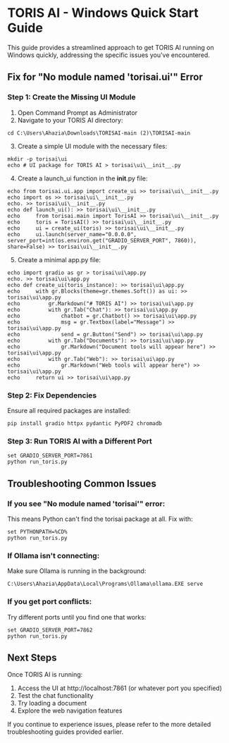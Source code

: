 # TORIS AI - Windows Quick Start Guide

This guide provides a streamlined approach to get TORIS AI running on Windows quickly, addressing the specific issues you've encountered.

## Fix for "No module named 'torisai.ui'" Error

### Step 1: Create the Missing UI Module

1. Open Command Prompt as Administrator
2. Navigate to your TORIS AI directory:
```
cd C:\Users\Ahazia\Downloads\TORISAI-main (2)\TORISAI-main
```

3. Create a simple UI module with the necessary files:
```
mkdir -p torisai\ui
echo # UI package for TORIS AI > torisai\ui\__init__.py
```

4. Create a launch_ui function in the __init__.py file:
```
echo from torisai.ui.app import create_ui >> torisai\ui\__init__.py
echo import os >> torisai\ui\__init__.py
echo. >> torisai\ui\__init__.py
echo def launch_ui(): >> torisai\ui\__init__.py
echo     from torisai.main import TorisAI >> torisai\ui\__init__.py
echo     toris = TorisAI() >> torisai\ui\__init__.py
echo     ui = create_ui(toris) >> torisai\ui\__init__.py
echo     ui.launch(server_name="0.0.0.0", server_port=int(os.environ.get("GRADIO_SERVER_PORT", 7860)), share=False) >> torisai\ui\__init__.py
```

5. Create a minimal app.py file:
```
echo import gradio as gr > torisai\ui\app.py
echo. >> torisai\ui\app.py
echo def create_ui(toris_instance): >> torisai\ui\app.py
echo     with gr.Blocks(theme=gr.themes.Soft()) as ui: >> torisai\ui\app.py
echo         gr.Markdown("# TORIS AI") >> torisai\ui\app.py
echo         with gr.Tab("Chat"): >> torisai\ui\app.py
echo             chatbot = gr.Chatbot() >> torisai\ui\app.py
echo             msg = gr.Textbox(label="Message") >> torisai\ui\app.py
echo             send = gr.Button("Send") >> torisai\ui\app.py
echo         with gr.Tab("Documents"): >> torisai\ui\app.py
echo             gr.Markdown("Document tools will appear here") >> torisai\ui\app.py
echo         with gr.Tab("Web"): >> torisai\ui\app.py
echo             gr.Markdown("Web tools will appear here") >> torisai\ui\app.py
echo     return ui >> torisai\ui\app.py
```

### Step 2: Fix Dependencies

Ensure all required packages are installed:
```
pip install gradio httpx pydantic PyPDF2 chromadb
```

### Step 3: Run TORIS AI with a Different Port

```
set GRADIO_SERVER_PORT=7861
python run_toris.py
```

## Troubleshooting Common Issues

### If you see "No module named 'torisai'" error:

This means Python can't find the torisai package at all. Fix with:
```
set PYTHONPATH=%CD%
python run_toris.py
```

### If Ollama isn't connecting:

Make sure Ollama is running in the background:
```
C:\Users\Ahazia\AppData\Local\Programs\Ollama\ollama.EXE serve
```

### If you get port conflicts:

Try different ports until you find one that works:
```
set GRADIO_SERVER_PORT=7862
python run_toris.py
```

## Next Steps

Once TORIS AI is running:
1. Access the UI at http://localhost:7861 (or whatever port you specified)
2. Test the chat functionality
3. Try loading a document
4. Explore the web navigation features

If you continue to experience issues, please refer to the more detailed troubleshooting guides provided earlier.

